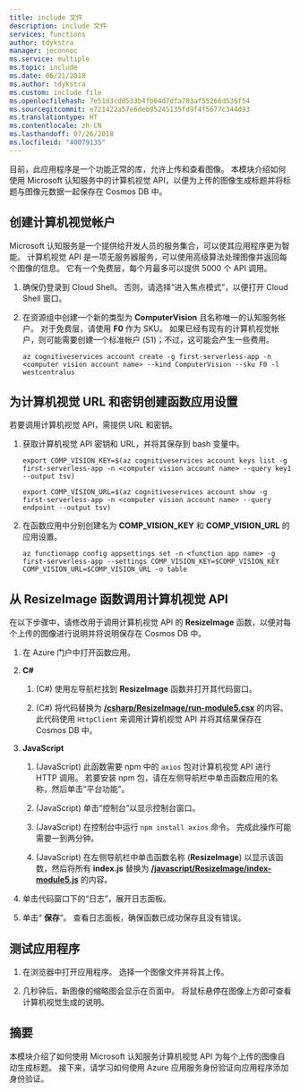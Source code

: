 ```yaml
---
title: include 文件
description: include 文件
services: functions
author: tdykstra
manager: jeconnoc
ms.service: multiple
ms.topic: include
ms.date: 06/21/2018
ms.author: tdykstra
ms.custom: include file
ms.openlocfilehash: 7e51d3cd0533b4fb64d7dfa783af55266d536f54
ms.sourcegitcommit: e721422a57e6deb95245135fd9f4f5677c344d93
ms.translationtype: HT
ms.contentlocale: zh-CN
ms.lasthandoff: 07/26/2018
ms.locfileid: "40079135"
---
```

目前，此应用程序是一个功能正常的库，允许上传和查看图像。 本模块介绍如何使用 Microsoft 认知服务中的计算机视觉 API，以便为上传的图像生成标题并将标题与图像元数据一起保存在 Cosmos DB 中。

## <a name="create-a-computer-vision-account"></a>创建计算机视觉帐户

Microsoft 认知服务是一个提供给开发人员的服务集合，可以使其应用程序更为智能。 计算机视觉 API 是一项无服务器服务，可以使用高级算法处理图像并返回每个图像的信息。 它有一个免费层，每个月最多可以提供 5000 个 API 调用。

1. 确保仍登录到 Cloud Shell。 否则，请选择“进入焦点模式”，以便打开 Cloud Shell 窗口。 

1. 在资源组中创建一个新的类型为 **ComputerVision** 且名称唯一的认知服务帐户。 对于免费层，请使用 **F0** 作为 SKU。 如果已经有现有的计算机视觉帐户，则可能需要创建一个标准帐户 (S1)；不过，这可能会产生一些费用。

    ```azurecli
    az cognitiveservices account create -g first-serverless-app -n <computer vision account name> --kind ComputerVision --sku F0 -l westcentralus
    ```


## <a name="create-function-app-settings-for-computer-vision-url-and-key"></a>为计算机视觉 URL 和密钥创建函数应用设置

若要调用计算机视觉 API，需提供 URL 和密钥。

1. 获取计算机视觉 API 密钥和 URL，并将其保存到 bash 变量中。

    ```azurecli
    export COMP_VISION_KEY=$(az cognitiveservices account keys list -g first-serverless-app -n <computer vision account name> --query key1 --output tsv)
    ```
    ```azurecli
    export COMP_VISION_URL=$(az cognitiveservices account show -g first-serverless-app -n <computer vision account name> --query endpoint --output tsv)
    ```

1. 在函数应用中分别创建名为 **COMP_VISION_KEY** 和 **COMP_VISION_URL** 的应用设置。

    ```azurecli
    az functionapp config appsettings set -n <function app name> -g first-serverless-app --settings COMP_VISION_KEY=$COMP_VISION_KEY COMP_VISION_URL=$COMP_VISION_URL -o table
    ```


## <a name="call-computer-vision-api-from-resizeimage-function"></a>从 ResizeImage 函数调用计算机视觉 API

在以下步骤中，请修改用于调用计算机视觉 API 的 **ResizeImage** 函数，以便对每个上传的图像进行说明并将说明保存在 Cosmos DB 中。

1. 在 Azure 门户中打开函数应用。

1. **C#**

    1. (C#) 使用左导航栏找到 **ResizeImage** 函数并打开其代码窗口。

    1. (C#) 将代码替换为 [**/csharp/ResizeImage/run-module5.csx**](https://raw.githubusercontent.com/Azure-Samples/functions-first-serverless-web-application/master/csharp/ResizeImage/run-module5.csx) 的内容。 此代码使用 `HttpClient` 来调用计算机视觉 API 并将其结果保存在 Cosmos DB 中。

1. **JavaScript**

    1. (JavaScript) 此函数需要 npm 中的 `axios` 包对计算机视觉 API 进行 HTTP 调用。 若要安装 npm 包，请在左侧导航栏中单击函数应用的名称，然后单击“平台功能”。

    1. (JavaScript) 单击“控制台”以显示控制台窗口。

    1. (JavaScript) 在控制台中运行 `npm install axios` 命令。 完成此操作可能需要一到两分钟。

    1. (JavaScript) 在左侧导航栏中单击函数名称 (**ResizeImage**) 以显示该函数，然后将所有 **index.js** 替换为 [**/javascript/ResizeImage/index-module5.js**](https://raw.githubusercontent.com/Azure-Samples/functions-first-serverless-web-application/master/javascript/ResizeImage/index-module5.js) 的内容。

1. 单击代码窗口下的“日志”，展开日志面板。

1. 单击“ **保存**”。 查看日志面板，确保函数已成功保存且没有错误。


## <a name="test-the-application"></a>测试应用程序

1. 在浏览器中打开应用程序。 选择一个图像文件并将其上传。

1. 几秒钟后，新图像的缩略图会显示在页面中。 将鼠标悬停在图像上方即可查看计算机视觉生成的说明。


## <a name="summary"></a>摘要

本模块介绍了如何使用 Microsoft 认知服务计算机视觉 API 为每个上传的图像自动生成标题。 接下来，请学习如何使用 Azure 应用服务身份验证向应用程序添加身份验证。